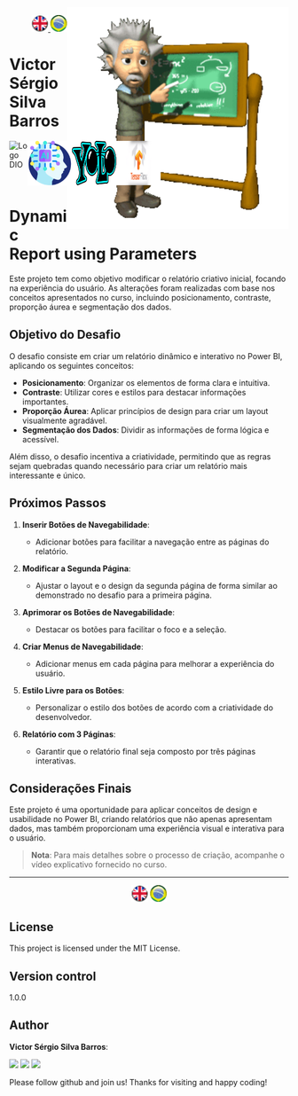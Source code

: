 <img src="./img/gif v1.gif" min-width="400px" max-width="400px" width="400px" align="right" alt="Computer iuriCode">
<p>
<div align="right">
<a href="./readme.md"> <img src="./img/LogoUK.png" alt="Logo UK" width="30"/></a><a href="./leiame.md"> <img src="./img/logoBrazil.png" alt="Logo Brasil" width="30"/> </a>
</div>
 <H1><b> Victor Sérgio Silva Barros </b> </H1>
</p>

<div align="top" style="display: flex; justify-content: space-between;">
 <img src="./img/dio.png" alt="Logo DIO" width="80"/>
<img src="./img/artificial-intelligence.png" alt="Logo Artificial Intelligence" width="80"/>
<img src="./img/yolo.png" alt="Logo Yolo" width="80"/>
<img src="./img/TensorFlow.png" alt="Logo TensorFlow" width="80"/>

</div>

# Dynamic Report using Parameters

Este projeto tem como objetivo modificar o relatório criativo inicial, focando na experiência do usuário. As alterações foram realizadas com base nos conceitos apresentados no curso, incluindo posicionamento, contraste, proporção áurea e segmentação dos dados.

## Objetivo do Desafio

O desafio consiste em criar um relatório dinâmico e interativo no Power BI, aplicando os seguintes conceitos:

- **Posicionamento**: Organizar os elementos de forma clara e intuitiva.
- **Contraste**: Utilizar cores e estilos para destacar informações importantes.
- **Proporção Áurea**: Aplicar princípios de design para criar um layout visualmente agradável.
- **Segmentação dos Dados**: Dividir as informações de forma lógica e acessível.

Além disso, o desafio incentiva a criatividade, permitindo que as regras sejam quebradas quando necessário para criar um relatório mais interessante e único.

## Próximos Passos

1. **Inserir Botões de Navegabilidade**:
   - Adicionar botões para facilitar a navegação entre as páginas do relatório.

2. **Modificar a Segunda Página**:
   - Ajustar o layout e o design da segunda página de forma similar ao demonstrado no desafio para a primeira página.

3. **Aprimorar os Botões de Navegabilidade**:
   - Destacar os botões para facilitar o foco e a seleção.

4. **Criar Menus de Navegabilidade**:
   - Adicionar menus em cada página para melhorar a experiência do usuário.

5. **Estilo Livre para os Botões**:
   - Personalizar o estilo dos botões de acordo com a criatividade do desenvolvedor.

6. **Relatório com 3 Páginas**:
   - Garantir que o relatório final seja composto por três páginas interativas.

## Considerações Finais

Este projeto é uma oportunidade para aplicar conceitos de design e usabilidade no Power BI, criando relatórios que não apenas apresentam dados, mas também proporcionam uma experiência visual e interativa para o usuário.

> **Nota**: Para mais detalhes sobre o processo de criação, acompanhe o vídeo explicativo fornecido no curso.

---

<p align="center">
  <img src="./img/LogoUK.png" alt="Logo UK" width="30"/>
  <img src="./img/logoBrazil.png" alt="Logo Brasil" width="30"/>
</p>

## License

This project is licensed under the MIT License.

## Version control

1.0.0

## Author

**Victor Sérgio Silva Barros**:

<p align="left">
 <a href="mailto:vicssb@gmail.com" alt="Gmail" target = "_blank">
 <img src="https://img.shields.io/badge/-Gmail-FF0000?style=flat-square&labelColor=FF0000&logo=gmail&logoColor=white&link=mailto:vicssb@gmail.com" /></a>

 <a href="https://www.linkedin.com/in/victor-sergio-silva-barros/" alt="Linkedin" target = "_blank">
 <img src="https://img.shields.io/badge/-Linkedin-0e76a8?style=flat-square&logo=Linkedin&logoColor=white&link=https://www.linkedin.com/in/victor-sergio-silva-barros/" /></a>

 <a href="https://wa.me/+5512981328278" alt="WhatsApp" target = "_blank">
 <img src="https://img.shields.io/badge/-WhatsApp-25d366?style=flat-square&labelColor=25d366&logo=whatsapp&logoColor=white&link=https://wa.me/+5512987085327"/></a>

 </p>

<p>Please follow github and join us!
Thanks for visiting and happy coding!</p>